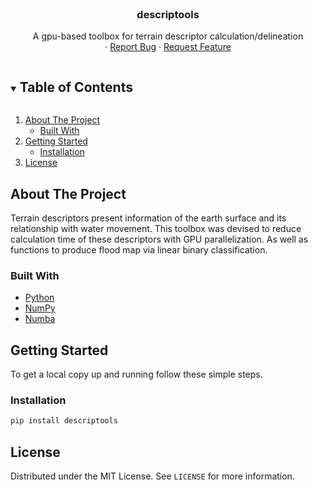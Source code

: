 <!-- PROJECT LOGO -->
<br />
<p align="center">
  <h3 align="center">descriptools</h3>

  <p align="center">
    A gpu-based toolbox for terrain descriptor calculation/delineation
    <br />
    ·
    <a href="https://github.com/github_username/repo_name/issues">Report Bug</a>
    ·
    <a href="https://github.com/github_username/repo_name/issues">Request Feature</a>
  </p>
</p>



<!-- TABLE OF CONTENTS -->
<details open="open">
  <summary><h2 style="display: inline-block">Table of Contents</h2></summary>
  <ol>
    <li>
      <a href="#about-the-project">About The Project</a>
      <ul>
        <li><a href="#built-with">Built With</a></li>
      </ul>
    </li>
    <li>
      <a href="#getting-started">Getting Started</a>
      <ul>
        <li><a href="#installation">Installation</a></li>
      </ul>
    </li>
    <li><a href="#license">License</a></li>
  </ol>
</details>


<!-- ABOUT THE PROJECT -->
## About The Project
Terrain descriptors present information of the earth surface and its relationship with water movement.
This toolbox was devised to reduce calculation time of these descriptors with GPU parallelization. As well as functions to produce flood map via linear binary classification.



### Built With

* [Python](https://www.python.org/)
* [NumPy](https://numpy.org/)
* [Numba](https://numba.pydata.org/)



<!-- GETTING STARTED -->
## Getting Started

To get a local copy up and running follow these simple steps.



### Installation
   ```sh
   pip install descriptools
   ```


<!-- LICENSE -->
## License

Distributed under the MIT License. See `LICENSE` for more information.

